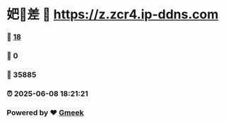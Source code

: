 # 妑🔭差 :link: https://z.zcr4.ip-ddns.com 
### :page_facing_up: [18](https://z.zcr4.ip-ddns.com/tag.html) 
### :speech_balloon: 0 
### :hibiscus: 35885 
### :alarm_clock: 2025-06-08 18:21:21 
### Powered by :heart: [Gmeek](https://github.com/Meekdai/Gmeek)
